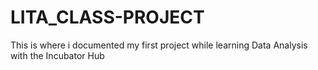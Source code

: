 # LITA_CLASS-PROJECT
This is where i documented my first project while learning Data Analysis with the Incubator Hub
